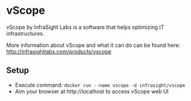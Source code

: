 vScope
=============

vScope by InfraSight Labs is a software that helps optimizing IT infrastructures.

More information about vScope and what it can do can be found here: http://infrasightlabs.com/products/vscope


Setup
-----

  - Execute command: `docker run --name vscope -d infrasight/vscope`
  - Aim your browser at http://localhost to access vScope web UI


